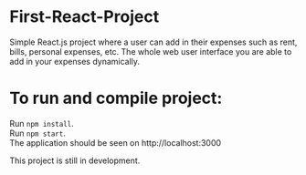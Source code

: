 # First-React-Project
Simple React.js project where a user can add in their expenses such as rent, bills, personal expenses, etc. The whole web user interface you are able to add in your expenses dynamically. 

# To run and compile project:
Run `npm install`. <br />
Run `npm start`. <br />
The application should be seen on http://localhost:3000

This project is still in development.